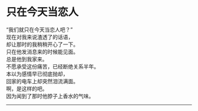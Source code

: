 # 只在今天当恋人

“我们就只在今天当恋人吧？”\
现在对我来说渣透了的话语，\
却让那时的我稍稍开心了一下。\
只在他发消息来的时候能见面。\
总是他到我家来。\
不愿承受这份痛苦，已经断绝关系半年。\
本以为感情早已彻底抛却，\
回家的电车上却突然泪流满面。\
啊，是这样的吧。\
因为闻到了那时他脖子上香水的气味。

---
